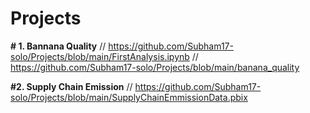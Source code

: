 # Projects
**# 1. Bannana Quality**
// https://github.com/Subham17-solo/Projects/blob/main/FirstAnalysis.ipynb
// https://github.com/Subham17-solo/Projects/blob/main/banana_quality

**#2. Supply Chain Emission**
// https://github.com/Subham17-solo/Projects/blob/main/SupplyChainEmmissionData.pbix
